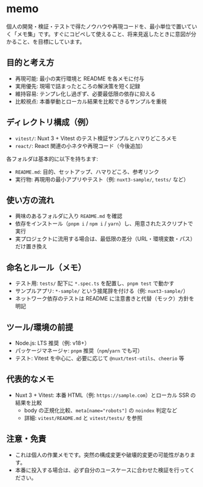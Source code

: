 # memo

個人の開発・検証・テストで得たノウハウや再現コードを、最小単位で置いていく「メモ集」です。すぐにコピペして使えること、将来見返したときに意図が分かること、を目標にしています。

## 目的と考え方

- 再現可能: 最小の実行環境と README を各メモに付与
- 実用優先: 現場で詰まったところの解決策を短く記録
- 維持容易: テンプレ化し過ぎず、必要最低限の依存に抑える
- 比較視点: 本番挙動とローカル結果を比較できるサンプルを重視

## ディレクトリ構成（例）

- `vitest/`: Nuxt 3 + Vitest のテスト検証サンプルとハマりどころメモ
- `react/`: React 関連の小ネタや再現コード（今後追加）

各フォルダは基本的に以下を持ちます:

- `README.md`: 目的、セットアップ、ハマりどころ、参考リンク
- 実行物: 再現用の最小アプリやテスト（例: `nuxt3-sample/`, `tests/` など）

## 使い方の流れ

- 興味のあるフォルダに入り `README.md` を確認
- 依存をインストール（`pnpm i` / `npm i` / `yarn`）し、用意されたスクリプトで実行
- 実プロジェクトに流用する場合は、最低限の差分（URL・環境変数・パス）だけ置き換え

## 命名とルール（メモ）

- テスト用: `tests/` 配下に `*.spec.ts` を配置し、`pnpm test` で動かす
- サンプルアプリ: `*-sample/` という接尾辞を付ける（例: `nuxt3-sample/`）
- ネットワーク依存のテストは README に注意書きと代替（モック）方針を明記

## ツール/環境の前提

- Node.js: LTS 推奨（例: v18+）
- パッケージマネージャ: `pnpm` 推奨（`npm`/`yarn` でも可）
- テスト: Vitest を中心に、必要に応じて `@nuxt/test-utils`、`cheerio` 等

## 代表的なメモ

- Nuxt 3 + Vitest: 本番 HTML（例: `https://sample.com`）とローカル SSR の結果を比較
  - body の正規化比較、`meta[name="robots"]` の `noindex` 判定など
  - 詳細: `vitest/README.md` と `vitest/tests/` を参照

## 注意・免責

- これは個人の作業メモです。突然の構成変更や破壊的変更の可能性があります。
- 本番に投入する場合は、必ず自分のユースケースに合わせた検証を行ってください。

